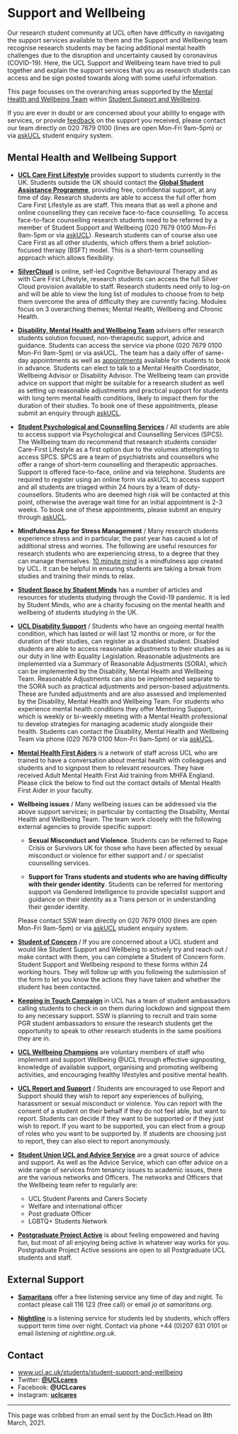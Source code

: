 # Support and Wellbeing
Our research student community at UCL often have difficulty in navigating the support services available to them and the Support and Wellbeing team recognise research students may be facing additional mental health challenges due to the disruption and uncertainty caused by coronavirus (COVID-19).
Here, the UCL Support and Wellbeing team have tried to pull together and explain the support services that you as research students can access and be sign posted towards along with some useful information.

This page focusses on the overarching areas supported by the [Mental Health and Wellbeing Team](https://www.ucl.ac.uk/students/support-and-wellbeing/wellbeing) within [Student Support and Wellbeing](https://www.ucl.ac.uk/students/student-support-and-wellbeing).

If you are ever in doubt or are concerned about your ability to engage with services, or provide [feedback](https://eur01.safelinks.protection.outlook.com/?url=https%3A%2F%2Flogin.microsoftonline.com%2Fcommon%2Foauth2%2Fauthorize%3Fresponse_mode%3Dform_post%26response_type%3Did_token%2Bcode%26scope%3Dopenid%26msafed%3D0%26nonce%3D5f778417-6664-4a3e-992e-b5f9b364f88a.637507889433378015%26state%3Dhttps%253A%252F%252Fforms.office.com%252FPages%252FResponsePage.aspx%253Fid%253D_oivH5ipW0yTySEKEdmlwn8M_o8TMCxGunSFtqpKQs1UQzg5UUU3RlNGWVhIVjBHRko0R1g1TUxOUy4u%26client_id%3Dc9a559d2-7aab-4f13-a6ed-e7e9c52aec87%26redirect_uri%3Dhttps%253a%252f%252fforms.office.com%252fauth%252fsignin&data=04%7C01%7C%7C4ea5260684be49db168a08d8e24e90d1%7C1faf88fea9984c5b93c9210a11d9a5c2%7C0%7C0%7C637508174428687435%7CUnknown%7CTWFpbGZsb3d8eyJWIjoiMC4wLjAwMDAiLCJQIjoiV2luMzIiLCJBTiI6Ik1haWwiLCJXVCI6Mn0%3D%7C1000&sdata=Nbh%2FFnU%2F%2Bh%2BtROh%2FmOTF5XeHMRfhayNuELKYhqcmTqQ%3D&reserved=0) on the support you received, please contact our team directly on 020 7679 0100 (lines are open Mon-Fri 9am-5pm) or via [askUCL](https://www.ucl.ac.uk/students/askucl) student enquiry system.

## Mental Health and Wellbeing Support
* [**UCL Care First Lifestyle**](https://www.ucl.ac.uk/students/support-and-wellbeing/evening-and-weekend-support) provides support to students currently in the UK. Students outside the UK should contact the [**Global Student Assistance Programme**](https://www.ucl.ac.uk/students/go-abroad/study-abroad-and-erasmus/while-youre-abroad/global-student-assistance-programme), providing free, confidential support, at any time of day. Research students are able to access the full offer from Care First Lifestyle as are staff. This means that as well a phone and online counselling they can receive face-to-face counselling.  To access face-to-face counselling research students need to be referred by a member of Student Support and Wellbeing (020 7679 0100 Mon-Fri 9am-5pm or via [askUCL](https://www.ucl.ac.uk/students/askucl)). Research students can of course also use Care First as all other students, which offers them a brief solution-focused therapy (BSFT) model. This is a short-term counselling approach which allows flexibility.

* [**SilverCloud**](https://www.ucl.ac.uk/human-resources/health-wellbeing/being-well-ucl/healthy-mind/online-psychoeducational-and-cognitive-behavioural) is online, self-led Cognitive Behavioural Therapy and as with Care First Lifestyle, research students can access the full Silver Cloud provision available to staff. Research students need only to log-on and will be able to view the long list of modules to choose from to help them overcome the area of difficulty they are currently facing. Modules focus on 3 overarching themes; Mental Health, Wellbeing and Chronic Health.

* [**Disability, Mental Health and Wellbeing Team**](https://www.ucl.ac.uk/students/support-and-wellbeing/wellbeing) advisers offer research students solution focused, non-therapeutic support, advice and guidance. Students can access the service via phone (020 7679 0100 Mon-Fri 9am-5pm) or via askUCL. The team has a daily offer of same-day appointments as well as [appointments](https://www.ucl.ac.uk/students/support-and-wellbeing/seeing-adviser) available for students to book in advance. Students can elect to talk to a Mental Health Coordinator, Wellbeing Advisor or Disability Advisor. The Wellbeing team can provide advice on support that might be suitable for a research student as well as setting up reasonable adjustments and practical support for students with long term mental health conditions, likely to impact them for the duration of their studies. To book one of these appointments, please submit an enquiry through [askUCL](https://www.ucl.ac.uk/students/askucl).

* [**Student Psychological and Counselling Services**](https://www.ucl.ac.uk/students/support-and-wellbeing/student-psychological-and-counselling-services) / All students are able to access support via  Psychological and Counselling Services (SPCS). The Wellbeing team do recommend that research students consider Care-First Lifestyle as a first option due to the volumes attempting to access SPCS.
SPCS are a team of psychiatrists and counsellors who offer a range of short-term counselling and therapeutic approaches.
Support is offered face-to-face, online and via telephone. Students are required to register using an online form via askUCL to access support and all students are triaged within 24 hours by a team of duty-counsellors. Students who are deemed high risk will be contacted at this point, otherwise the average wait time for an initial appointment is 2-3 weeks. To book one of these appointments, please submit an enquiry through [askUCL](https://www.ucl.ac.uk/students/askucl).

* **Mindfulness App for Stress Management** / Many research students experience stress and in particular, the past year has caused a lot of additional stress and worries. The following are useful resources for research students who are experiencing stress, to a degree that they can manage themselves.
[10 minute mind](https://www.ucl.ac.uk/students/support-and-wellbeing/resources/mental-health-and-wellbeing-resources/mindfulness)  is a mindfulness app created by UCL. It can be helpful in ensuring students are taking a break from studies and training their minds to relax.

* [**Student Space by Student Minds**](https://eur01.safelinks.protection.outlook.com/?url=https%3A%2F%2Fstudentspace.org.uk%2F&data=04%7C01%7C%7C4ea5260684be49db168a08d8e24e90d1%7C1faf88fea9984c5b93c9210a11d9a5c2%7C0%7C0%7C637508174428707423%7CUnknown%7CTWFpbGZsb3d8eyJWIjoiMC4wLjAwMDAiLCJQIjoiV2luMzIiLCJBTiI6Ik1haWwiLCJXVCI6Mn0%3D%7C1000&sdata=3H6lQwcyND3LzUT%2BiAYlIrDq4u%2F3qY8EotW9DTid6eE%3D&reserved=0) has a number of articles and resources for students studying through the Covid-19 pandemic. It is led by Student Minds, who are a charity focusing on the mental health and wellbeing of students studying in the UK.

* [**UCL Disability Support**](https://www.ucl.ac.uk/students/support-and-wellbeing/support-disabled-students) / Students who have an ongoing mental health condition, which has lasted or will last 12 months or more, or for the duration of their studies, can register as a disabled student. Disabled students are able to access reasonable adjustments to their studies as is our duty in line with Equality Legislation. Reasonable adjustments are implemented via a Summary of Reasonable Adjustments (SORA), which can be implemented by the Disability, Mental Health and Wellbeing Team.
Reasonable Adjustments can also be implemented separate to the SORA such as practical adjustments and person-based adjustments. These are funded adjustments and are also assessed and implemented by the Disability, Mental Health and Wellbeing Team.
For students who experience mental health conditions they offer Mentoring Support, which is weekly or bi-weekly meeting with a Mental Health professional to develop strategies for managing academic study alongside their health.
Students can contact the Disability, Mental Health and Wellbeing Team via phone (020 7679 0100 Mon-Fri 9am-5pm) or via [askUCL](https://www.ucl.ac.uk/students/askucl).

* [**Mental Health First Aiders**](https://www.ucl.ac.uk/human-resources/health-wellbeing/being-well-ucl/get-involved/support-wellbeing-your-area/mental-health-first-aiders) is a network of staff across UCL who are trained to have a conversation about mental health with colleagues and students and to signpost them to relevant resources. They have received Adult Mental Health First Aid training from MHFA England. Please click the below to find out the contact details of Mental Health First Aider in your faculty.

* **Wellbeing issues** / Many wellbeing issues can be addressed via the above support services; in particular by contacting the Disability, Mental Health and Wellbeing Team. The team work closely with the following external agencies to provide specific support:

    - **Sexual Misconduct and Violence**. Students can be referred to Rape Crisis or Survivors UK for those who have been affected by sexual misconduct or violence for either support and / or specialist counselling services.

    - **Support for Trans students and students who are having difficulty with their gender identity**. Students can be referred for mentoring support via Gendered Intelligence to provide specialist support and guidance on their identity as a Trans person or in understanding their gender identity.

    Please contact SSW team directly on 020 7679 0100 (lines are open Mon-Fri 9am-5pm) or via [askUCL](https://www.ucl.ac.uk/students/askucl) student enquiry system.

* [**Student of Concern**](https://www.ucl.ac.uk/students/support-and-wellbeing/if-you-are-concerned-about-student) /  If you are concerned about a UCL student and would like Student Support and Wellbeing to actively try and reach out / make contact with them, you can complete a Student of Concern form. Student Support and Wellbeing respond to these forms within 24 working hours. They will follow up with you following the submission of the form to let you know the actions they have taken and whether the student has been contacted.

* [**Keeping in Touch Campaign**](https://www.ucl.ac.uk/students/weareucl/keeping-touch-campaign) in UCL has a team of student ambassadors calling students to check in on them during lockdown and signpost them to any necessary support. SSW is planning to recruit and train some PGR student ambassadors to ensure the research students get the opportunity to speak to other research students in the same positions they are in.

* [**UCL Wellbeing Champions**](https://www.ucl.ac.uk/human-resources/health-wellbeing/being-well-ucl/get-involved/support-wellbeing-your-area/become-wellbeing-champion-0) are voluntary members of staff who implement and support Wellbeing @UCL through effective signposting, knowledge of available support, organising and promoting wellbeing activities, and encouraging healthy lifestyles and positive mental health.

* [**UCL Report and Support**](https://report-support.ucl.ac.uk/) / Students are encouraged to use Report and Support should they wish to report any experiences of bullying, harassment or sexual misconduct or violence. You can report with the consent of a student on their behalf if they do not feel able, but want to report.
Students can decide if they want to be supported or if they just wish to report. If you want to be supported, you can elect from a group of roles who you want to be supported by.  If students are choosing just to report, they can also elect to report anonymously.

* [**Student Union UCL and Advice Service**](https://eur01.safelinks.protection.outlook.com/?url=https%3A%2F%2Fstudentsunionucl.org%2Fhelp-and-advice%2Fadvice-service&data=04%7C01%7C%7C4ea5260684be49db168a08d8e24e90d1%7C1faf88fea9984c5b93c9210a11d9a5c2%7C0%7C0%7C637508174428717418%7CUnknown%7CTWFpbGZsb3d8eyJWIjoiMC4wLjAwMDAiLCJQIjoiV2luMzIiLCJBTiI6Ik1haWwiLCJXVCI6Mn0%3D%7C1000&sdata=Zl7wV%2FR9IGqY5DJntzY4ZeP%2BIu2c09RyXwBl6IFTyTY%3D&reserved=0) are a great source of advice and support. As well as the Advice Service, which can offer advice on a wide range of services from tenancy issues to academic issues, there are the various networks and Officers. The networks and Officers that the Wellbeing team refer to regularly are:
    - UCL Student Parents and Carers Society
    - Welfare and international officer
    - Post graduate Officer
    - LGBTQ+ Students Network

* [**Postgraduate Project Active**](https://eur01.safelinks.protection.outlook.com/?url=https%3A%2F%2Fstudentsunionucl.org%2Fproject-active%2Fpostgraduate-project-active&data=04%7C01%7C%7C4ea5260684be49db168a08d8e24e90d1%7C1faf88fea9984c5b93c9210a11d9a5c2%7C0%7C0%7C637508174428727418%7CUnknown%7CTWFpbGZsb3d8eyJWIjoiMC4wLjAwMDAiLCJQIjoiV2luMzIiLCJBTiI6Ik1haWwiLCJXVCI6Mn0%3D%7C1000&sdata=g7kQ2JyzJ5RvYFnQaAsmvKoGmJ%2BXzXCGCYjdrTDPqCE%3D&reserved=0) is about feeling empowered and having fun, but most of all enjoying being active in whatever way works for you. Postgraduate Project Active sessions are open to all Postgraduate UCL students and staff.
 

## External Support
* [**Samaritans**](https://eur01.safelinks.protection.outlook.com/?url=https%3A%2F%2Fwww.samaritans.org%2F&data=04%7C01%7C%7C4ea5260684be49db168a08d8e24e90d1%7C1faf88fea9984c5b93c9210a11d9a5c2%7C0%7C0%7C637508174428737419%7CUnknown%7CTWFpbGZsb3d8eyJWIjoiMC4wLjAwMDAiLCJQIjoiV2luMzIiLCJBTiI6Ik1haWwiLCJXVCI6Mn0%3D%7C1000&sdata=p2K9idAUu0PIIl1jr35Qw92Nnfb5%2BS4vwpDayiBDru8%3D&reserved=0) offer a free listening service any time of day and night. To contact please call 116 123 (free call)  or email *jo at samaritans.org*.

* [**Nightline**](https://eur01.safelinks.protection.outlook.com/?url=https%3A%2F%2Fnightline.org.uk%2F&data=04%7C01%7C%7C4ea5260684be49db168a08d8e24e90d1%7C1faf88fea9984c5b93c9210a11d9a5c2%7C0%7C0%7C637508174428757397%7CUnknown%7CTWFpbGZsb3d8eyJWIjoiMC4wLjAwMDAiLCJQIjoiV2luMzIiLCJBTiI6Ik1haWwiLCJXVCI6Mn0%3D%7C1000&sdata=o%2FPLFVVQcpRTShbV3bzisme7IY08SlNZbhHiRGtRpuk%3D&reserved=0) is a listening service for students led by students, which offers support term time over night. Contact via phone +44 (0)207 631 0101 or email *listening at nightline.org.uk*.


## Contact
* www.ucl.ac.uk/students/student-support-and-wellbeing
* Twitter: [**@UCLcares**](https://twitter.com/uclcares)
* Facebook: **@UCLcares**
* Instagram: [**uclcares**](https://eur01.safelinks.protection.outlook.com/?url=http%3A%2F%2Fwww.instagram.com%2Fuclcares%2F&data=04%7C01%7C%7C4ea5260684be49db168a08d8e24e90d1%7C1faf88fea9984c5b93c9210a11d9a5c2%7C0%7C0%7C637508174428767399%7CUnknown%7CTWFpbGZsb3d8eyJWIjoiMC4wLjAwMDAiLCJQIjoiV2luMzIiLCJBTiI6Ik1haWwiLCJXVCI6Mn0%3D%7C1000&sdata=PRsfOCzRaMMySAvd1JqSph2gZEBUjdhuGPWorOUtMcQ%3D&reserved=0)

 
---
This page was cribbed from an email sent by the DocSch.Head on 8th March, 2021.
 
